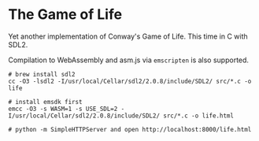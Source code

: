 # The Game of Life

Yet another implementation of Conway's Game of Life. This time in C with SDL2.

Compilation to WebAssembly and asm.js via `emscripten` is also supported.

```
# brew install sdl2
cc -O3 -lsdl2 -I/usr/local/Cellar/sdl2/2.0.8/include/SDL2/ src/*.c -o life

# install emsdk first
emcc -O3 -s WASM=1 -s USE_SDL=2 -I/usr/local/Cellar/sdl2/2.0.8/include/SDL2/ src/*.c -o life.html

# python -m SimpleHTTPServer and open http://localhost:8000/life.html
```

